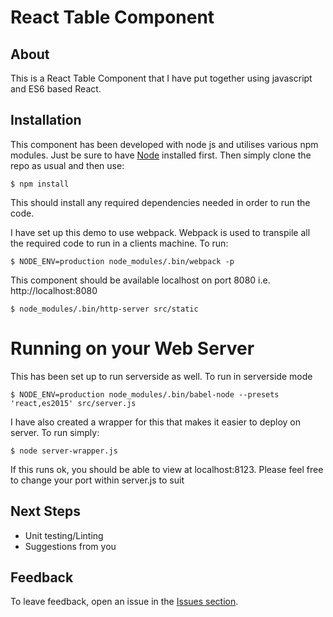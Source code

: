 # React Table Component


## About

This is a React Table Component that I have put together using javascript and ES6 based React.


## Installation

This component has been developed with node js and utilises various npm modules. Just be sure to have [Node](http://nodejs.org/) installed first. Then simply clone the repo as usual and then use:

    $ npm install

This should install any required dependencies needed in order to run the code.

I have set up this demo to use webpack. Webpack is used to transpile all the required code to run in a clients machine. To run:

    $ NODE_ENV=production node_modules/.bin/webpack -p

This component should be available localhost on port 8080 i.e. http://localhost:8080

    $ node_modules/.bin/http-server src/static

# Running on your Web Server

This has been set up to run serverside as well. To run in serverside mode

    $ NODE_ENV=production node_modules/.bin/babel-node --presets 'react,es2015' src/server.js

I have also created a wrapper for this that makes it easier to deploy on server. To run simply:

	$ node server-wrapper.js

If this runs ok, you should be able to view at localhost:8123. Please feel free to change your port within server.js to suit


## Next Steps

* Unit testing/Linting
* Suggestions from you


## Feedback

To leave feedback, open an issue in the
[Issues section](https://github.com/2dareis2do//react-table-component/issues).

